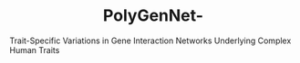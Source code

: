 <div align="center">
    <h1>PolyGenNet-</h1>
    
</div>

Trait-Specific Variations in Gene Interaction Networks Underlying Complex Human Traits
